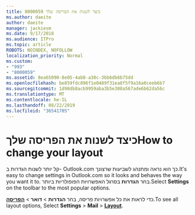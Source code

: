 ```yaml
---
title: 8000059 כיצד לשנות את הפריסה שלך
ms.author: daeite
author: daeite
manager: jackiesm
ms.date: 9/17/2018
ms.audience: ITPro
ms.topic: article
ROBOTS: NOINDEX, NOFOLLOW
localization_priority: Normal
ms.custom:
- "993"
- "8000059"
ms.assetid: 8ea65090-8e05-4ab8-a30c-3bb6db6b75dd
ms.openlocfilehash: be859fdc896f1e0489f31ea8f5f9a16a0ceeb6b7
ms.sourcegitcommit: 1d98db8acb9959aba3b5e308a567ade6b62da56c
ms.translationtype: MT
ms.contentlocale: he-IL
ms.lasthandoff: 08/22/2019
ms.locfileid: "36541705"
---
```

# <a name="how-to-change-your-layout"></a><span data-ttu-id="f0056-102">כיצד לשנות את הפריסה שלך</span><span class="sxs-lookup"><span data-stu-id="f0056-102">How to change your layout</span></span>

<span data-ttu-id="f0056-103">קל יותר לשנות הגדרות ב- Outlook.com כך הוא נראה ומתנהג לשביעות שרצונך.</span><span class="sxs-lookup"><span data-stu-id="f0056-103">It's easy to change settings in Outlook.com so it looks and behaves the way you want it to.</span></span> <span data-ttu-id="f0056-104">בחר **הגדרות** בסרגל האפשרויות הפופולריות ביותר.</span><span class="sxs-lookup"><span data-stu-id="f0056-104">Select **Settings** on the toolbar to the most popular options.</span></span>

<span data-ttu-id="f0056-105">כדי לראות את כל אפשרויות פריסה, בחר **הגדרות** > **דואר** > [**הפריסה**](https://outlook.live.com/mail/options/mail/layout).</span><span class="sxs-lookup"><span data-stu-id="f0056-105">To see all layout options, Select **Settings** > **Mail** > [**Layout**](https://outlook.live.com/mail/options/mail/layout).</span></span>
  